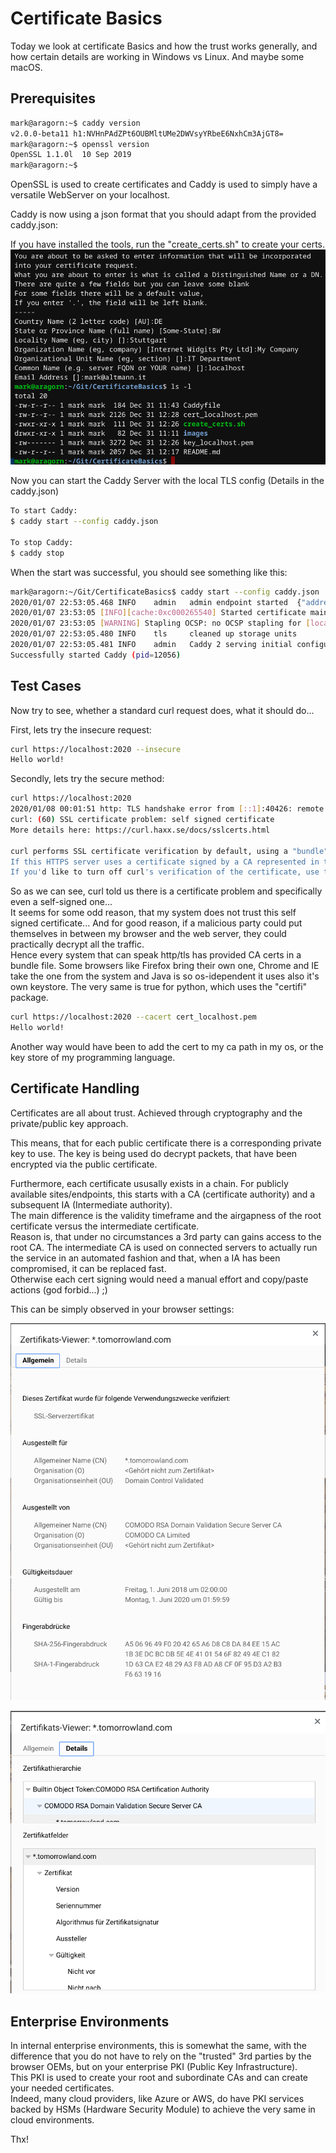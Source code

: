 # Certificate Basics

Today we look at certificate Basics and how the trust works generally, and how certain details are working in Windows vs Linux. And maybe some macOS.

## Prerequisites

```bash
mark@aragorn:~$ caddy version
v2.0.0-beta11 h1:NVHnPAdZPt6OUBMltUMe2DWVsyYRbeE6NxhCm3AjGT8=
mark@aragorn:~$ openssl version
OpenSSL 1.1.0l  10 Sep 2019
mark@aragorn:~$
```

OpenSSL is used to create certificates and Caddy is used to simply have a versatile WebServer on your localhost.

Caddy is now using a json format that you should adapt from the provided caddy.json:

If you have installed the tools, run the "create_certs.sh" to create your certs. 
![Certificate Creation](images/CertificateCreation.png)

Now you can start the Caddy Server with the local TLS config (Details in the caddy.json)

```bash
To start Caddy:
$ caddy start --config caddy.json

To stop Caddy:
$ caddy stop
```

When the start was successful, you should see something like this:

```bash
mark@aragorn:~/Git/CertificateBasics$ caddy start --config caddy.json 
2020/01/07 22:53:05.468 INFO    admin   admin endpoint started  {"address": "localhost:2019", "enforce_origin": false, "origins": ["localhost:2019"]}
2020/01/07 23:53:05 [INFO][cache:0xc000265540] Started certificate maintenance routine
2020/01/07 23:53:05 [WARNING] Stapling OCSP: no OCSP stapling for [localhost]: no OCSP server specified in certificate
2020/01/07 22:53:05.480 INFO    tls     cleaned up storage units
2020/01/07 22:53:05.481 INFO    admin   Caddy 2 serving initial configuration
Successfully started Caddy (pid=12056)
```

## Test Cases

Now try to see, whether a standard curl request does, what it should do...

First, lets try the insecure request:

```bash
curl https://localhost:2020 --insecure
Hello world!
```

Secondly, lets try the secure method:

```bash
curl https://localhost:2020
2020/01/08 00:01:51 http: TLS handshake error from [::1]:40426: remote error: tls: unknown certificate authority
curl: (60) SSL certificate problem: self signed certificate
More details here: https://curl.haxx.se/docs/sslcerts.html

curl performs SSL certificate verification by default, using a "bundle" of Certificate Authority (CA) public keys (CA certs). If the default bundle file isn't adequate, you can specify an alternate file using the --cacert option.
If this HTTPS server uses a certificate signed by a CA represented in the bundle, the certificate verification probably failed due to a problem with the certificate (it might be expired, or the name might not match the domain name in the URL).
If you'd like to turn off curl's verification of the certificate, use the -k (or --insecure) option.
```

So as we can see, curl told us there is a certificate problem and specifically even a self-signed one...  
It seems for some odd reason, that my system does not trust this self signed certificate...
And for good reason, if a malicious party could put themselves in between my browser and the web server, they could practically decrypt all the traffic.  
Hence every system that can speak http/tls has provided CA certs in a bundle file. Some browsers like Firefox bring their own one, Chrome and IE take the one from the system and Java is so os-idependent it uses also it's own keystore. The very same is true for python, which uses the "certifi" package.

```bash
curl https://localhost:2020 --cacert cert_localhost.pem 
Hello world!
```

Another way would have been to add the cert to my ca path in my os, or the key store of my programming language.

## Certificate Handling

Certificates are all about trust. Achieved through cryptography and the private/public key approach.

This means, that for each public certificate there is a corresponding private key to use. The key is being used do decrypt packets, that have been encrypted via the public certificate.

Furthermore, each certificate ususally exists in a chain. For publicly available sites/endpoints, this starts with a CA (certificate authority) and a subsequent IA (Intermediate authority).  
The main difference is the validity timeframe and the airgapness of the root certificate versus the intermediate certificate.  
Reason is, that under no circumstances a 3rd party can gains access to the root CA.
The intermediate CA is used on connected servers to actually run the service in an automated fashion and that, when a IA has been compromised, it can be replaced fast.  
Otherwise each cert signing would need a manual effort and copy/paste actions (god forbid...) ;)

This can be simply observed in your browser settings:

![Certificate Main](images/CertificateMain.png)

![Certificate Details](images/CertificateDetails.png)

## Enterprise Environments

In internal enterprise environments, this is somewhat the same, with the difference that you do not have to rely on the "trusted" 3rd parties by the browser OEMs, but on your enterprise PKI (Public Key Infrastructure).  
This PKI is used to create your root and subordinate CAs and can create your needed certificates.  
Indeed, many cloud providers, like Azure or AWS, do have PKI services backed by HSMs (Hardware Security Module) to achieve the very same in cloud environments.

Thx!
